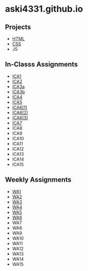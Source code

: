 # aski4331.github.io


## Projects


* [HTML](https://aski4331.github.io/html-midterm/page5.html)
* [CSS](https://aski4331.github.io)
* JS

## In-Classs Assignments


* [ICA1](https://aski4331.github.io/ica/ica1.pdf)
* [ICA2](https://aski4331.github.io/ica/ica2.pdf)
* [ICA3a](https://aski4331.github.io/ica/ica3a.html)
* [ICA3b](https://aski4331.github.io/ica/ica3b.html)
* [ICA4](https://aski4331.github.io/ica/ica4.html)
* [ICA5](https://aski4331.github.io/ica/ica5/ica5.html)
* [ICA6(1)](https://aski4331.github.io/ica/ica6/ica6-part1.html)
* [ICA6(2)](https://aski4331.github.io/ica/ica6/ica6-part2.html)
* [ICA6(3)](https://aski4331.github.io/ica/ica6/ica6-part3.html)
* [ICA7](https://aski4331.github.io/ica/ica7.html)
* ICA8
* ICA9
* ICA10
* ICA11
* ICA12
* ICA13
* ICA14
* ICA15


## Weekly Assignments


* [WA1](https://aski4331.github.io/wa/wa1.html)
* [WA2](https://aski4331.github.io/wa/wa2.html)
* [WA3](https://aski4331.github.io/wa/wa3.html)
* [WA4](https://aski4331.github.io/wa/wa4.html)
* [WA5](https://aski4331.github.io/wa/wa5.html)
* [WA6](https://aski4331.github.io/wa/wa6/wa6.html)
* WA7
* WA8
* WA9
* WA10
* WA11
* WA12
* WA13
* WA14
* WA15